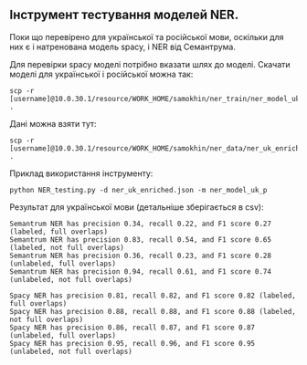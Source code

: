 ## Інструмент тестування моделей NER.

Поки що перевірено для української та російської мови, оскільки для них є і натренована модель spacy,
і NER від Семантрума.

Для перевірки spacy моделі потрібно вказати шлях до моделі.
Скачати моделі для української і російської можна так:

```
scp -r [username]@10.0.30.1/resource/WORK_HOME/samokhin/ner_train/ner_model_uk_p/ .
```
Дані можна взяти тут:

```
scp -r [username]@10.0.30.1/resource/WORK_HOME/samokhin/ner_data/ner_uk_enriched.json .
```

Приклад використання інструменту:

```
python NER_testing.py -d ner_uk_enriched.json -m ner_model_uk_p
```

Результат для української мови (детальніше зберігається в csv):

```
Semantrum NER has precision 0.34, recall 0.22, and F1 score 0.27 (labeled, full overlaps)
Semantrum NER has precision 0.83, recall 0.54, and F1 score 0.65 (labeled, not full overlaps)
Semantrum NER has precision 0.36, recall 0.23, and F1 score 0.28 (unlabeled, full overlaps)
Semantrum NER has precision 0.94, recall 0.61, and F1 score 0.74 (unlabeled, not full overlaps)

Spacy NER has precision 0.81, recall 0.82, and F1 score 0.82 (labeled, full overlaps)
Spacy NER has precision 0.88, recall 0.88, and F1 score 0.88 (labeled, not full overlaps)
Spacy NER has precision 0.86, recall 0.87, and F1 score 0.87 (unlabeled, full overlaps)
Spacy NER has precision 0.95, recall 0.96, and F1 score 0.95 (unlabeled, not full overlaps)
```